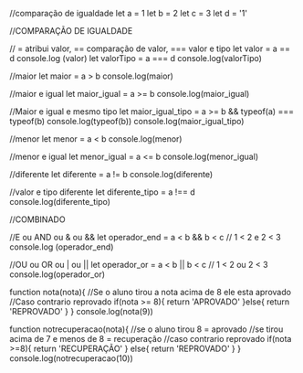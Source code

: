 //comparação de igualdade let a = 1 let b = 2 let c = 3 let d = '1'

//COMPARAÇÃO DE IGUALDADE

// = atribui valor, == comparação de valor, === valor e tipo let valor = a == d console.log (valor) let valorTipo = a === d console.log(valorTipo)

//maior let maior = a > b console.log(maior)

//maior e igual let maior_igual = a >= b console.log(maior_igual)

//Maior e igual e mesmo tipo let maior_igual_tipo = a >= b && typeof(a) === typeof(b) console.log(typeof(b)) console.log(maior_igual_tipo)

//menor let menor = a < b console.log(menor)

//menor e igual let menor_igual = a <= b console.log(menor_igual)

//diferente let diferente = a != b console.log(diferente)

//valor e tipo diferente let diferente_tipo = a !== d console.log(diferente_tipo)

//COMBINADO

//E ou AND ou & ou && let operador_end = a < b && b < c // 1 < 2 e 2 < 3 console.log (operador_end)

//OU ou OR ou | ou || let operador_or = a < b || b < c // 1 < 2 ou 2 < 3 console.log(operador_or)

function nota(nota){ //Se o aluno tirou a nota acima de 8 ele esta aprovado //Caso contrario reprovado if(nota >= 8){ return 'APROVADO'
}else{ return 'REPROVADO' } } console.log(nota(9))

function notrecuperacao(nota){ //se o aluno tirou 8 = aprovado //se tirou acima de 7 e menos de 8 = recuperação //caso contrario reprovado if(nota >=8){ return 'RECUPERAÇÃO' } else{ return 'REPROVADO' } } console.log(notrecuperacao(10))
